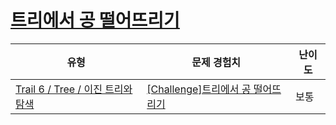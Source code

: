 # [트리에서 공 떨어뜨리기](https://www.codetree.ai/trails/complete/curated-cards/challenge-drop-a-ball-in-a-tree)

|유형|문제 경험치|난이도|
|---|---|---|
|[Trail 6 / Tree / 이진 트리와 탐색](https://www.codetree.ai/trail-info/intermediate-high/)|[[Challenge]트리에서 공 떨어뜨리기](https://www.codetree.ai/trails/complete/curated-cards/challenge-drop-a-ball-in-a-tree/)|보통|

